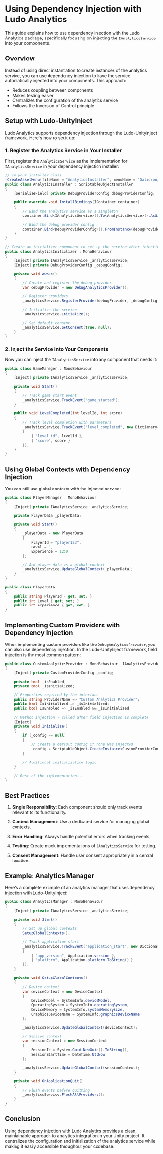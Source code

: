 # Using Dependency Injection with Ludo Analytics

This guide explains how to use dependency injection with the Ludo Analytics package, specifically focusing on injecting the `IAnalyticsService` into your components.

## Overview

Instead of using direct instantiation to create instances of the analytics service, you can use dependency injection to have the service automatically injected into your components. This approach:

- Reduces coupling between components
- Makes testing easier
- Centralizes the configuration of the analytics service
- Follows the Inversion of Control principle

## Setup with Ludo-UnityInject

Ludo Analytics supports dependency injection through the Ludo-UnityInject framework. Here's how to set it up:

### 1. Register the Analytics Service in Your Installer

First, register the `AnalyticsService` as the implementation for `IAnalyticsService` in your dependency injection installer:

```csharp
// In your installer class
[CreateAssetMenu(fileName = "AnalyticsInstaller", menuName = "Galacron/Installers/AnalyticsInstaller")]
public class AnalyticsInstaller : ScriptableObjectInstaller
{
    [SerializeField] private DebugProviderConfig debugProviderConfig;

    public override void InstallBindings(IContainer container)
    {
        // Bind the analytics service as a singleton
        container.Bind<IAnalyticsService>().To<AnalyticsService>().AsSingleton();

        // Bind the debug provider config
        container.Bind<DebugProviderConfig>().FromInstance(debugProviderConfig);
    }
}

// Create an initializer component to set up the service after injection
public class AnalyticsInitializer : MonoBehaviour
{
    [Inject] private IAnalyticsService _analyticsService;
    [Inject] private DebugProviderConfig _debugConfig;

    private void Awake()
    {
        // Create and register the debug provider
        var debugProvider = new DebugAnalyticsProvider();

        // Register providers
        _analyticsService.RegisterProvider(debugProvider, _debugConfig);

        // Initialize the service
        _analyticsService.Initialize();

        // Set default consent
        _analyticsService.SetConsent(true, null);
    }
}
```

### 2. Inject the Service into Your Components

Now you can inject the `IAnalyticsService` into any component that needs it:

```csharp
public class GameManager : MonoBehaviour
{
    [Inject] private IAnalyticsService _analyticsService;

    private void Start()
    {
        // Track game start event
        _analyticsService.TrackEvent("game_started");
    }

    public void LevelCompleted(int levelId, int score)
    {
        // Track level completion with parameters
        _analyticsService.TrackEvent("level_completed", new Dictionary<string, object>
        {
            { "level_id", levelId },
            { "score", score }
        });
    }
}
```

## Using Global Contexts with Dependency Injection

You can still use global contexts with the injected service:

```csharp
public class PlayerManager : MonoBehaviour
{
    [Inject] private IAnalyticsService _analyticsService;

    private PlayerData _playerData;

    private void Start()
    {
        _playerData = new PlayerData
        {
            PlayerId = "player123",
            Level = 5,
            Experience = 1250
        };

        // Add player data as a global context
        _analyticsService.UpdateGlobalContext(_playerData);
    }
}

public class PlayerData
{
    public string PlayerId { get; set; }
    public int Level { get; set; }
    public int Experience { get; set; }
}
```

## Implementing Custom Providers with Dependency Injection

When implementing custom providers like the `DebugAnalyticsProvider`, you can also use dependency injection. In the Ludo-UnityInject framework, field injection is the most common pattern:

```csharp
public class CustomAnalyticsProvider : MonoBehaviour, IAnalyticsProvider
{
    [Inject] private CustomProviderConfig _config;

    private bool _isEnabled;
    private bool _isInitialized;

    // Properties required by the interface
    public string ProviderName => "Custom Analytics Provider";
    public bool IsInitialized => _isInitialized;
    public bool IsEnabled => _isEnabled && _isInitialized;

    // Method injection - called after field injection is complete
    [Inject]
    private void Initialize()
    {
        if (_config == null)
        {
            // Create a default config if none was injected
            _config = ScriptableObject.CreateInstance<CustomProviderConfig>();
        }

        // Additional initialization logic
    }

    // Rest of the implementation...
}
```

## Best Practices

1. **Single Responsibility**: Each component should only track events relevant to its functionality.

2. **Context Management**: Use a dedicated service for managing global contexts.

3. **Error Handling**: Always handle potential errors when tracking events.

4. **Testing**: Create mock implementations of `IAnalyticsService` for testing.

5. **Consent Management**: Handle user consent appropriately in a central location.

## Example: Analytics Manager

Here's a complete example of an analytics manager that uses dependency injection with Ludo-UnityInject:

```csharp
public class AnalyticsManager : MonoBehaviour
{
    [Inject] private IAnalyticsService _analyticsService;

    private void Start()
    {
        // Set up global contexts
        SetupGlobalContexts();

        // Track application start
        _analyticsService.TrackEvent("application_start", new Dictionary<string, object>
        {
            { "app_version", Application.version },
            { "platform", Application.platform.ToString() }
        });
    }

    private void SetupGlobalContexts()
    {
        // Device context
        var deviceContext = new DeviceContext
        {
            DeviceModel = SystemInfo.deviceModel,
            OperatingSystem = SystemInfo.operatingSystem,
            DeviceMemory = SystemInfo.systemMemorySize,
            GraphicsDeviceName = SystemInfo.graphicsDeviceName
        };

        _analyticsService.UpdateGlobalContext(deviceContext);

        // Session context
        var sessionContext = new SessionContext
        {
            SessionId = System.Guid.NewGuid().ToString(),
            SessionStartTime = DateTime.UtcNow
        };

        _analyticsService.UpdateGlobalContext(sessionContext);
    }

    private void OnApplicationQuit()
    {
        // Flush events before quitting
        _analyticsService.FlushAllProviders();
    }
}
```

## Conclusion

Using dependency injection with Ludo Analytics provides a clean, maintainable approach to analytics integration in your Unity project. It centralizes the configuration and initialization of the analytics service while making it easily accessible throughout your codebase.
